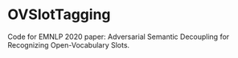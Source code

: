 # OVSlotTagging
Code for EMNLP 2020 paper: Adversarial Semantic Decoupling for Recognizing Open-Vocabulary Slots.
